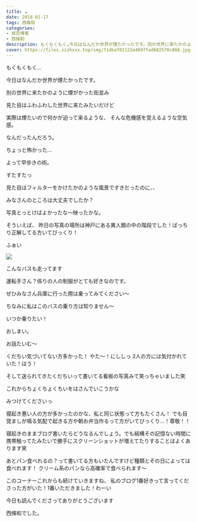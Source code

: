 ```yaml
---
title: ☁︎
date: 2018-01-17
tags: 西條和
categories: 
- 成员博客
- 西條和
description: もくもくもく…今日はなんだか世界が煙たかったです。別の世界に来たかのように煙がかった街並み見た目はふわふわした世界に来たみたいだけど実際...
cover: https://files.zzzhxxx.top/img/f1dbaf02122e4697fad682570c868.jpg 
---
```







もくもくもく…





今日はなんだか世界が煙たかったです。








別の世界に来たかのように煙がかった街並み





見た目はふわふわした世界に来たみたいだけど




実際は煙たいので何かが迫って来るような、
そんな危機感を覚えるような空気感。








なんだったんだろう。




ちょっと怖かった…





よって早歩きの術。


すたすたっ








見た目はフィルターをかけたかのような風景ですきだったのに、、





みなさんのところは大丈夫でしたか？



写真とっとけばよかったな〜映ったかな。






そういえば、
昨日の写真の場所は神戸にある異人館の中の階段でした！ばっちり正解してる方いてびっくり！


ふぁい


![](https://files.zzzhxxx.top/img/f1dbaf02122e4697fad682570c868.jpg)





こんなバスも走ってます





運転手さん？係りの人の制服がとても好きなのです。




ぜひみなさん兵庫に行った際は乗ってみてください〜



ちなみに私はこのバスの乗り方は知りません〜





いつか乗りたい！





おしまい。






お話たいむ〜



くだちい気づいてない方多かった！
やた〜！にししっ
2人の方には気付かれていた！はう！

そして送られてきたくだちいって書いてる看板の写真みて笑っちゃいました笑


これからちょくちょくちいをはさんでいこうかな


みつけてくださいっ






寝起き悪い人の方が多かったのかな、私と同じ状態って方もたくさん！
でも目覚ましが鳴る気配で起きる方や朝お弁当作るって方がいてびっくり…！尊敬！！


寝起きのままブログ書いたらどうなるんでしょう。でも結構その記憶ない時間に携帯触ってたみたいで勝手にスクリーンショットが増えてたりすることはよくあります笑




あとパン食べれるの？って書いてる方もいたんですけど種類とその日によっては食べれます！
クリーム系のパンなら高確率で食べられます〜




このコーナーこれからも続けていきますね、
私のブログ1番好きって言ってくださった方がいた！1番いただきました！わーい






今日も読んでくださってありがとうございます





西條和でした。


